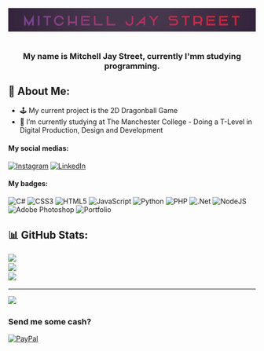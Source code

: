 <div align="center">
<img src="https://github.com/MitchStreet/MitchStreet/blob/main/Mitchell%20Jay%20Street%20Title.png?raw=true" align="center" height="" width="800" />
</div>  

<br/>
  

### <div align="center">My name is Mitchell Jay Street, currently I'mm  studying programming.</div>  
  

## 💫 About Me:
- 🕹️ My current project is the 2D Dragonball Game<br>
- 🏫 I’m currently studying at The Manchester College - Doing a T-Level in Digital Production, Design and Development


#### My social medias:
[![Instagram](https://img.shields.io/badge/Instagram-%23E4405F.svg?logo=Instagram&logoColor=white)](https://instagram.com/_mitchellstreet_) [![LinkedIn](https://img.shields.io/badge/LinkedIn-%230077B5.svg?logo=linkedin&logoColor=white)](https://linkedin.com/in/mitchell-street-627412230) 

#### My badges:
![C#](https://img.shields.io/badge/c%23-%23239120.svg?style=flat&logo=c-sharp&logoColor=white) ![CSS3](https://img.shields.io/badge/css3-%231572B6.svg?style=flat&logo=css3&logoColor=white) ![HTML5](https://img.shields.io/badge/html5-%23E34F26.svg?style=flat&logo=html5&logoColor=white) ![JavaScript](https://img.shields.io/badge/javascript-%23323330.svg?style=flat&logo=javascript&logoColor=%23F7DF1E) ![Python](https://img.shields.io/badge/python-3670A0?style=flat&logo=python&logoColor=ffdd54) ![PHP](https://img.shields.io/badge/php-%23777BB4.svg?style=flat&logo=php&logoColor=white) ![.Net](https://img.shields.io/badge/.NET-5C2D91?style=flat&logo=.net&logoColor=white) ![NodeJS](https://img.shields.io/badge/node.js-6DA55F?style=flat&logo=node.js&logoColor=white) ![Adobe Photoshop](https://img.shields.io/badge/adobephotoshop-%2331A8FF.svg?style=flat&logo=adobephotoshop&logoColor=white) ![Portfolio](https://img.shields.io/badge/Portfolio-%23000000.svg?style=flat&logo=firefox&logoColor=#FF7139)
## 📊 GitHub Stats:
![](https://github-readme-stats.vercel.app/api?username=MitchStreet&theme=dark&hide_border=true&include_all_commits=true&count_private=false)<br/>
![](https://github-readme-streak-stats.herokuapp.com/?user=MitchStreet&theme=dark&hide_border=true)<br/>
![](https://github-readme-stats.vercel.app/api/top-langs/?username=MitchStreet&theme=dark&hide_border=true&include_all_commits=true&count_private=false&layout=compact)

---
[![](https://visitcount.itsvg.in/api?id=MitchStreet&icon=0&color=4)](https://visitcount.itsvg.in)

  ### Send me some cash?
  [![PayPal](https://img.shields.io/badge/PayPal-00457C?style=for-the-badge&logo=paypal&logoColor=white)](https://paypal.me/@MoneyMitchM34) 

  
<!-- Proudly created with GPRM ( https://gprm.itsvg.in ) -->
